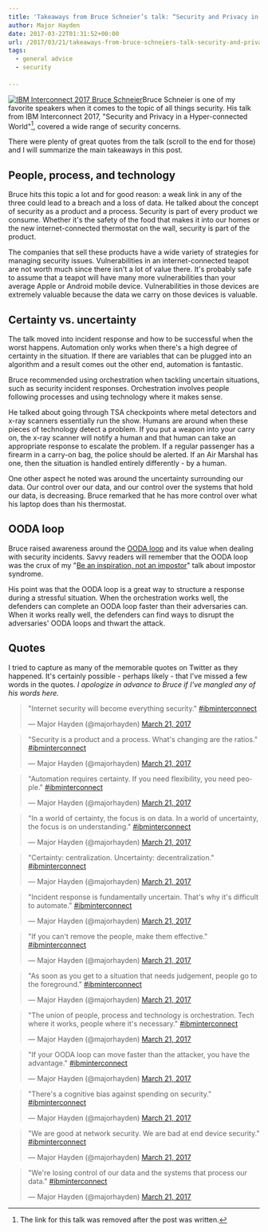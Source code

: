 ```yaml
---
title: 'Takeaways from Bruce Schneier’s talk: “Security and Privacy in a Hyper-connected World”'
author: Major Hayden
date: 2017-03-22T01:31:52+00:00
url: /2017/03/21/takeaways-from-bruce-schneiers-talk-security-and-privacy-in-a-hyper-connected-world/
tags:
  - general advice
  - security

---
```

[<img src="/wp-content/uploads/2017/03/IMG_20170321_113057-e1490144858438.jpg" alt="IBM Interconnect 2017 Bruce Schneier" width="1024" height="378" class="aligncenter size-full wp-image-6659" srcset="/wp-content/uploads/2017/03/IMG_20170321_113057-e1490144858438.jpg 1024w, /wp-content/uploads/2017/03/IMG_20170321_113057-e1490144858438-300x111.jpg 300w, /wp-content/uploads/2017/03/IMG_20170321_113057-e1490144858438-768x284.jpg 768w" sizes="(max-width: 1024px) 100vw, 1024px" />][1]Bruce Schneier is one of my favorite speakers when it comes to the topic of all things security. His talk from IBM Interconnect 2017, "Security and Privacy in a Hyper-connected World"[^1], covered a wide range of security concerns.

There were plenty of great quotes from the talk (scroll to the end for those) and I will summarize the main takeaways in this post.

## People, process, and technology

Bruce hits this topic a lot and for good reason: a weak link in any of the three could lead to a breach and a loss of data. He talked about the concept of security as a product and a process. Security is part of every product we consume. Whether it's the safety of the food that makes it into our homes or the new internet-connected thermostat on the wall, security is part of the product.

The companies that sell these products have a wide variety of strategies for managing security issues. Vulnerabilities in an internet-connected teapot are not worth much since there isn't a lot of value there. It's probably safe to assume that a teapot will have many more vulnerabilities than your average Apple or Android mobile device. Vulnerabilities in those devices are extremely valuable because the data we carry on those devices is valuable.

## Certainty vs. uncertainty

The talk moved into incident response and how to be successful when the worst happens. Automation only works when there's a high degree of certainty in the situation. If there are variables that can be plugged into an algorithm and a result comes out the other end, automation is fantastic.

Bruce recommended using orchestration when tackling uncertain situations, such as security incident responses. Orchestration involves people following processes and using technology where it makes sense.

He talked about going through TSA checkpoints where metal detectors and x-ray scanners essentially run the show. Humans are around when these pieces of technology detect a problem. If you put a weapon into your carry on, the x-ray scanner will notify a human and that human can take an appropriate response to escalate the problem. If a regular passenger has a firearm in a carry-on bag, the police should be alerted. If an Air Marshal has one, then the situation is handled entirely differently - by a human.

One other aspect he noted was around the uncertainty surrounding our data. Our control over our data, and our control over the systems that hold our data, is decreasing. Bruce remarked that he has more control over what his laptop does than his thermostat.

## OODA loop

Bruce raised awareness around the [OODA loop][3] and its value when dealing with security incidents. Savvy readers will remember that the OODA loop was the crux of my "[Be an inspiration, not an impostor][4]" talk about impostor syndrome.

His point was that the OODA loop is a great way to structure a response during a stressful situation. When the orchestration works well, the defenders can complete an OODA loop faster than their adversaries can. When it works really well, the defenders can find ways to disrupt the adversaries' OODA loops and thwart the attack.

<!--more-->

## Quotes

I tried to capture as many of the memorable quotes on Twitter as they happened. It's certainly possible - perhaps likely - that I've missed a few words in the quotes. _I apologize in advance to Bruce if I've mangled any of his words here._

<blockquote class="twitter-tweet tw-align-center" data-width="500">
  <p lang="en" dir="ltr">
    "Internet security will become everything security." <a href="https://twitter.com/hashtag/ibminterconnect?src=hash">#ibminterconnect</a>
  </p>

  <p>
    &mdash; Major Hayden (@majorhayden) <a href="https://twitter.com/majorhayden/status/844255847643398144">March 21, 2017</a>
  </p>
</blockquote>



<blockquote class="twitter-tweet tw-align-center" data-width="500">
  <p lang="en" dir="ltr">
    "Security is a product and a process. What's changing are the ratios." <a href="https://twitter.com/hashtag/ibminterconnect?src=hash">#ibminterconnect</a>
  </p>

  <p>
    &mdash; Major Hayden (@majorhayden) <a href="https://twitter.com/majorhayden/status/844257201615089664">March 21, 2017</a>
  </p>
</blockquote>



<blockquote class="twitter-tweet tw-align-center" data-width="500">
  <p lang="en" dir="ltr">
    "Automation requires certainty. If you need flexibility, you need people." <a href="https://twitter.com/hashtag/ibminterconnect?src=hash">#ibminterconnect</a>
  </p>

  <p>
    &mdash; Major Hayden (@majorhayden) <a href="https://twitter.com/majorhayden/status/844257564602724352">March 21, 2017</a>
  </p>
</blockquote>



<blockquote class="twitter-tweet tw-align-center" data-width="500">
  <p lang="en" dir="ltr">
    "In a world of certainty, the focus is on data. In a world of uncertainty, the focus is on understanding." <a href="https://twitter.com/hashtag/ibminterconnect?src=hash">#ibminterconnect</a>
  </p>

  <p>
    &mdash; Major Hayden (@majorhayden) <a href="https://twitter.com/majorhayden/status/844257889795551233">March 21, 2017</a>
  </p>
</blockquote>



<blockquote class="twitter-tweet tw-align-center" data-width="500">
  <p lang="ro" dir="ltr">
    "Certainty: centralization. Uncertainty: decentralization." <a href="https://twitter.com/hashtag/ibminterconnect?src=hash">#ibminterconnect</a>
  </p>

  <p>
    &mdash; Major Hayden (@majorhayden) <a href="https://twitter.com/majorhayden/status/844258135581716480">March 21, 2017</a>
  </p>
</blockquote>



<blockquote class="twitter-tweet tw-align-center" data-width="500">
  <p lang="en" dir="ltr">
    "Incident response is fundamentally uncertain. That's why it's difficult to automate." <a href="https://twitter.com/hashtag/ibminterconnect?src=hash">#ibminterconnect</a>
  </p>

  <p>
    &mdash; Major Hayden (@majorhayden) <a href="https://twitter.com/majorhayden/status/844258238954577921">March 21, 2017</a>
  </p>
</blockquote>



<blockquote class="twitter-tweet tw-align-center" data-width="500">
  <p lang="en" dir="ltr">
    "If you can't remove the people, make them effective." <a href="https://twitter.com/hashtag/ibminterconnect?src=hash">#ibminterconnect</a>
  </p>

  <p>
    &mdash; Major Hayden (@majorhayden) <a href="https://twitter.com/majorhayden/status/844258566332547072">March 21, 2017</a>
  </p>
</blockquote>



<blockquote class="twitter-tweet tw-align-center" data-width="500">
  <p lang="en" dir="ltr">
    "As soon as you get to a situation that needs judgement, people go to the foreground." <a href="https://twitter.com/hashtag/ibminterconnect?src=hash">#ibminterconnect</a>
  </p>

  <p>
    &mdash; Major Hayden (@majorhayden) <a href="https://twitter.com/majorhayden/status/844258974664843264">March 21, 2017</a>
  </p>
</blockquote>



<blockquote class="twitter-tweet tw-align-center" data-width="500">
  <p lang="en" dir="ltr">
    "The union of people, process and technology is orchestration. Tech where it works, people where it's necessary." <a href="https://twitter.com/hashtag/ibminterconnect?src=hash">#ibminterconnect</a>
  </p>

  <p>
    &mdash; Major Hayden (@majorhayden) <a href="https://twitter.com/majorhayden/status/844259073340063744">March 21, 2017</a>
  </p>
</blockquote>



<blockquote class="twitter-tweet tw-align-center" data-width="500">
  <p lang="en" dir="ltr">
    "If your OODA loop can move faster than the attacker, you have the advantage." <a href="https://twitter.com/hashtag/ibminterconnect?src=hash">#ibminterconnect</a>
  </p>

  <p>
    &mdash; Major Hayden (@majorhayden) <a href="https://twitter.com/majorhayden/status/844259652762140673">March 21, 2017</a>
  </p>
</blockquote>



<blockquote class="twitter-tweet tw-align-center" data-width="500">
  <p lang="en" dir="ltr">
    "There's a cognitive bias against spending on security." <a href="https://twitter.com/hashtag/ibminterconnect?src=hash">#ibminterconnect</a>
  </p>

  <p>
    &mdash; Major Hayden (@majorhayden) <a href="https://twitter.com/majorhayden/status/844261343108591617">March 21, 2017</a>
  </p>
</blockquote>



<blockquote class="twitter-tweet tw-align-center" data-width="500">
  <p lang="en" dir="ltr">
    "We are good at network security. We are bad at end device security." <a href="https://twitter.com/hashtag/ibminterconnect?src=hash">#ibminterconnect</a>
  </p>

  <p>
    &mdash; Major Hayden (@majorhayden) <a href="https://twitter.com/majorhayden/status/844262184288894976">March 21, 2017</a>
  </p>
</blockquote>



<blockquote class="twitter-tweet tw-align-center" data-width="500">
  <p lang="en" dir="ltr">
    "We're losing control of our data and the systems that process our data." <a href="https://twitter.com/hashtag/ibminterconnect?src=hash">#ibminterconnect</a>
  </p>

  <p>
    &mdash; Major Hayden (@majorhayden) <a href="https://twitter.com/majorhayden/status/844265176488554496">March 21, 2017</a>
  </p>
</blockquote>

 [1]: /wp-content/uploads/2017/03/IMG_20170321_113057-e1490144858438.jpg
 [3]: https://en.wikipedia.org/wiki/OODA_loop
 [4]: https://www.slideshare.net/MajorHayden/be-an-inspiration-not-an-impostor-texas-linux-fest-2015

[^1]: The link for this talk was removed after the post was written.